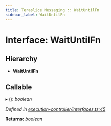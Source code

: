 ```yaml
---
title: Teraslice Messaging :: WaitUntilFn
sidebar_label: WaitUntilFn
---
```


# Interface: WaitUntilFn

## Hierarchy

* **WaitUntilFn**

## Callable

▸ (): *boolean*

*Defined in [execution-controller/interfaces.ts:45](https://github.com/terascope/teraslice/blob/7cdb60b1/packages/teraslice-messaging/src/execution-controller/interfaces.ts#L45)*

**Returns:** *boolean*
